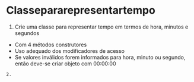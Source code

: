 # Classepararepresentartempo

   1. Crie uma classe para representar tempo em termos de hora, minutos e segundos

   - Com 4 métodos construtores
   - Uso adequado dos modificadores de acesso
   - Se valores inválidos forem informados para hora, minuto ou segundo,
     então deve-se criar objeto com 00:00:00

    2.
